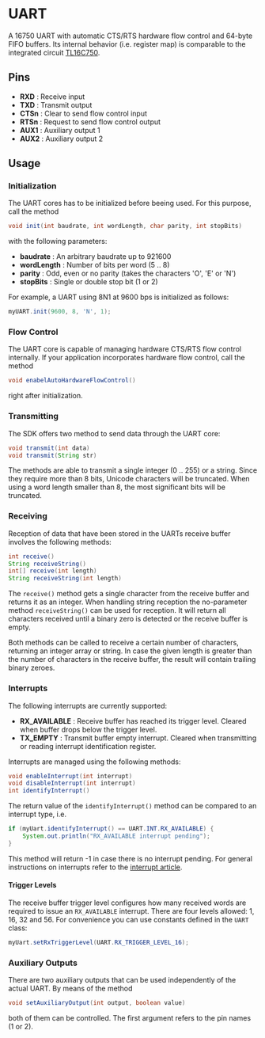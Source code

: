 # UART
A 16750 UART with automatic CTS/RTS hardware flow control and 64-byte FIFO buffers. Its internal behavior (i.e. register map) is comparable to the integrated circuit [TL16C750](http://www.ti.com/product/tl16c750).

## Pins

* **RXD** : Receive input
* **TXD** : Transmit output
* **CTSn** : Clear to send flow control input
* **RTSn** : Request to send flow control output
* **AUX1** : Auxiliary output 1
* **AUX2** : Auxiliary output 2

## Usage

### Initialization
The UART cores has to be initialized before beeing used. For this purpose, call the method

```java
void init(int baudrate, int wordLength, char parity, int stopBits)
```

with the following parameters:

* **baudrate** : An arbitrary baudrate up to 921600
* **wordLength** : Number of bits per word (5 .. 8)
* **parity** : Odd, even or no parity (takes the characters 'O', 'E' or 'N')
* **stopBits** : Single or double stop bit (1 or 2)

For example, a UART using 8N1 at 9600 bps is initialized as follows:

```java
myUART.init(9600, 8, 'N', 1);
```

### Flow Control
The UART core is capable of managing hardware CTS/RTS flow control internally. If your application incorporates hardware flow control, call the method

```java
void enabelAutoHardwareFlowControl()
```

right after initialization.

### Transmitting
The SDK offers two method to send data through the UART core:

```java
void transmit(int data)
void transmit(String str)
```

The methods are able to transmit a single integer (0 .. 255) or a string. Since they require more than 8 bits, Unicode characters will be truncated. When using a word length smaller than 8, the most significant bits will be truncated.

### Receiving
Reception of data that have been stored in the UARTs receive buffer involves the following methods:

```java
int receive()
String receiveString()
int[] receive(int length)
String receiveString(int length)
```

The `receive()` method gets a single character from the receive buffer and returns it as an integer. When handling string reception the no-parameter method `receiveString()` can be used for reception. It will return all characters received until a binary zero is detected or the receive buffer is empty.

Both methods can be called to receive a certain number of characters, returning an integer array or string. In case the given length is greater than the number of characters in the receive buffer, the result will contain trailing binary zeroes.

### Interrupts
The following interrupts are currently supported:

* **RX_AVAILABLE** : Receive buffer has reached its trigger level. Cleared when buffer drops below the trigger level.
* **TX_EMPTY** : Transmit buffer empty interrupt. Cleared when transmitting or reading interrupt identification register.

Interrupts are managed using the following methods:

```java
void enableInterrupt(int interrupt)
void disableInterrupt(int interrupt)
int identifyInterrupt()
```

The return value of the `identifyInterrupt()` method can be compared to an interrupt type, i.e.

```java
if (myUart.identifyInterrupt() == UART.INT.RX_AVAILABLE) {
    System.out.println("RX_AVAILABLE interrupt pending");
}
```

This method will return -1 in case there is no interrupt pending. For general instructions on interrupts refer to the  [interrupt article](../interrupts.md).

#### Trigger Levels
The receive buffer trigger level configures how many received words are required to issue an `RX_AVAILABLE` interrupt. There are four levels allowed: 1, 16, 32 and 56. For convenience you can use constants defined in the `UART` class:

```java
myUart.setRxTriggerLevel(UART.RX_TRIGGER_LEVEL_16);
```

### Auxiliary Outputs
There are two auxiliary outputs that can be used independently of the actual UART. By means of the method

```java
void setAuxiliaryOutput(int output, boolean value)
```

both of them can be controlled. The first argument refers to the pin names (1 or 2).
